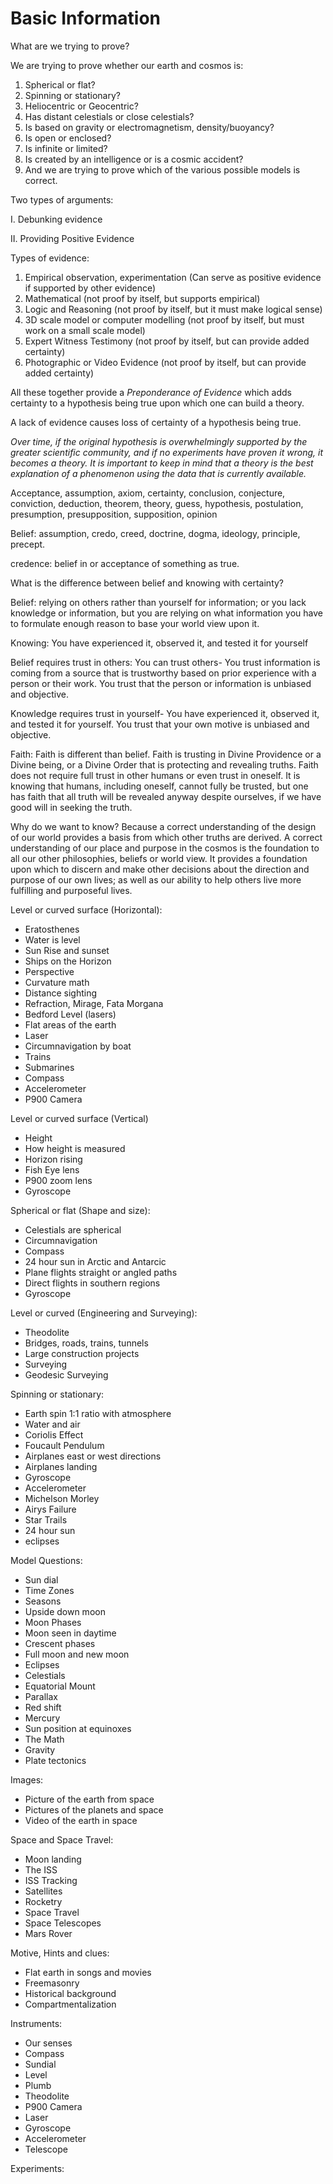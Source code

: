 # Basic Information

What are we trying to prove?

We are trying to prove whether our earth and cosmos is:

1. Spherical or flat?   
2. Spinning or stationary?   
3. Heliocentric or Geocentric?
4. Has distant celestials or close celestials?
5. Is based on gravity or electromagnetism, density/buoyancy?
6. Is open or enclosed?
7. Is infinite or limited?
8. Is created by an intelligence or is a cosmic accident?
9. And we are trying to prove which of the various possible models is correct.

Two types of arguments:

I. Debunking evidence

II. Providing Positive Evidence

Types of evidence:

1. Empirical
		observation, 
		experimentation
	(Can serve as positive evidence if supported by other evidence)
2. Mathematical (not proof by itself, but supports empirical)
3. Logic and Reasoning (not proof by itself, but it must make logical sense)
4. 3D scale model or computer modelling (not proof by itself, but must work on a small scale model)
5. Expert Witness Testimony (not proof by itself, but can provide added certainty)
6. Photographic or Video Evidence (not proof by itself, but can provide added certainty)

All these together provide a *Preponderance of Evidence* which adds certainty to a hypothesis being true upon which one can build a theory.

A lack of evidence causes loss of certainty of a hypothesis being true.

*Over time, if the original hypothesis is overwhelmingly supported by the greater scientific community, and if no experiments have proven it wrong, it becomes a theory. It is important to keep in mind that a theory is the best explanation of a phenomenon using the data that is currently available.*

Acceptance, assumption, axiom, certainty, conclusion, conjecture, conviction, deduction, theorem, theory, guess, hypothesis, postulation, presumption, presupposition, supposition, opinion

Belief: assumption, credo, creed, doctrine, dogma, ideology, principle, precept.

credence: belief in or acceptance of something as true.

What is the difference between belief and knowing with certainty?

Belief: relying on others rather than yourself for information; or you lack knowledge or information, but you are relying on what information you have to formulate enough reason to base your world view upon it.

Knowing: You have experienced it, observed it, and tested it for yourself

Belief requires trust in others: 
You can trust others- You trust information is coming from a source that is trustworthy based on prior experience with a person or their work. You trust that the person or information is unbiased and objective.

Knowledge requires trust in yourself- You have experienced it, observed it, and tested it for yourself. You trust that your own motive is unbiased and objective.

Faith: Faith is different than belief. Faith is trusting in Divine Providence or a Divine being, or a Divine Order that is protecting and revealing truths. Faith does not require full trust in other humans or even trust in oneself. It is knowing that humans, including oneself, cannot fully be trusted, but one has faith that all truth will be revealed anyway despite ourselves, if we have good will in seeking the truth.
 
Why do we want to know?
Because a correct understanding of the design of our world provides a basis from which other truths are derived. A correct understanding of our place and purpose in the cosmos is the foundation to all our other philosophies, beliefs or world view.  It provides a foundation upon which to discern and make other decisions about the direction and purpose of our own lives; as well as our ability to help others live more fulfilling and purposeful lives.


Level or curved surface (Horizontal):

* Eratosthenes 
* Water is level
* Sun Rise and sunset
* Ships on the Horizon 
* Perspective
* Curvature math
* Distance sighting
* Refraction, Mirage, Fata Morgana
* Bedford Level (lasers)
* Flat areas of the earth
* Laser
* Circumnavigation by boat
* Trains
* Submarines
* Compass
* Accelerometer
* P900 Camera

Level or curved surface (Vertical)
* Height
* How height is measured
* Horizon rising
* Fish Eye lens
* P900 zoom lens
* Gyroscope

Spherical or flat (Shape and size):

* Celestials are spherical
* Circumnavigation
* Compass
* 24 hour sun in Arctic and Antarcic
* Plane flights straight or angled paths
* Direct flights in southern regions
* Gyroscope

Level or curved (Engineering and Surveying):

* Theodolite
* Bridges, roads, trains, tunnels
* Large construction projects
* Surveying
* Geodesic Surveying

Spinning or stationary:

* Earth spin 1:1 ratio with atmosphere
* Water and air
* Coriolis Effect
* Foucault Pendulum
* Airplanes east or west directions
* Airplanes landing
* Gyroscope
* Accelerometer
* Michelson Morley
* Airys Failure
* Star Trails
* 24 hour sun
* eclipses



Model Questions:

* Sun dial
* Time Zones
* Seasons
* Upside down moon
* Moon Phases
* Moon seen in daytime
* Crescent phases
* Full moon and new moon
* Eclipses
* Celestials
* Equatorial Mount
* Parallax
* Red shift
* Mercury
* Sun position at equinoxes
* The Math
* Gravity
* Plate tectonics

Images:

* Picture of the earth from space
* Pictures of the planets and space
* Video of the earth in space

Space and Space Travel:

* Moon landing
* The ISS
* ISS Tracking
* Satellites
* Rocketry
* Space Travel
* Space Telescopes
* Mars Rover

Motive, Hints and clues:

* Flat earth in songs and movies
* Freemasonry
* Historical background
* Compartmentalization



Instruments:

* Our senses
* Compass
* Sundial
* Level
* Plumb
* Theodolite
* P900 Camera
* Laser
* Gyroscope
* Accelerometer
* Telescope

Experiments:



